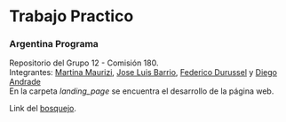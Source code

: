 # Trabajo Practico
### Argentina Programa

Repositorio del Grupo 12 - Comisión 180. 
<br>
Integrantes: [Martina Maurizi](https://github.com/martu2912), [Jose Luis Barrio](https://github.com/joseluis-b89), [Federico Durussel](https://github.com/AIT-4) y [Diego Andrade](dandradex24@gmail.com)
<br>
En la carpeta *landing_page* se encuentra el desarrollo de la página web.

Link del [bosquejo](https://www.figma.com/file/viP7FKGXwwJ2YsInHpwVdx/wireframe---landing-page?node-id=0-1&t=a7rqdxZjLfvdN69K-0).
